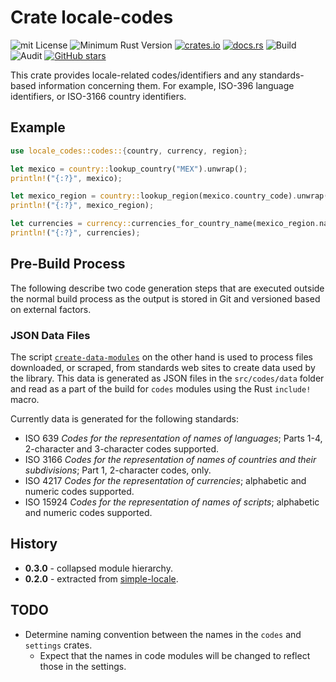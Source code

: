 # Crate locale-codes

![mit License](https://img.shields.io/badge/license-mit-118811.svg)
![Minimum Rust Version](https://img.shields.io/badge/Min%20Rust-1.34-green.svg)
[![crates.io](https://img.shields.io/crates/v/locale-codes.svg)](https://crates.io/crates/locale-codes)
[![docs.rs](https://docs.rs/locale-codes/badge.svg)](https://docs.rs/locale-codes)
![Build](https://github.com/johnstonskj/locale-codes/workflows/Rust/badge.svg)
![Audit](https://github.com/johnstonskj/locale-codes/workflows/Security%20audit/badge.svg)
[![GitHub stars](https://img.shields.io/github/stars/johnstonskj/locale-codes.svg)](https://github.com/johnstonskj/locale-codes/stargazers)

This crate provides locale-related codes/identifiers and any standards-based information
concerning them. For example, ISO-396 language identifiers, or ISO-3166
country identifiers.

## Example

```rust
use locale_codes::codes::{country, currency, region};

let mexico = country::lookup_country("MEX").unwrap();
println!("{:?}", mexico);

let mexico_region = country::lookup_region(mexico.country_code).unwrap();
println!("{:?}", mexico_region);

let currencies = currency::currencies_for_country_name(mexico_region.name.as_str());
println!("{:?}", currencies);
```

## Pre-Build Process

The following describe two code generation steps that are executed outside
the normal build process as the output is stored in Git and versioned 
based on external factors.

### JSON Data Files

The script [`create-data-modules`](https://github.com/johnstonskj/locale-codes/blob/master/create-data-modules.sh)
on the other hand is used to process files downloaded, or scraped, from
standards web sites to create data used by the library. This data is generated
as JSON files in the `src/codes/data` folder and read as a part of the 
build for `codes` modules using the Rust `include!` macro.

Currently data is generated for the following standards:

* ISO 639 _Codes for the representation of names of languages_; Parts 1-4, 
  2-character and 3-character codes supported. 
* ISO 3166 _Codes for the representation of names of countries and their 
  subdivisions_; Part 1, 2-character codes, only.
* ISO 4217 _Codes for the representation of currencies_; alphabetic and 
  numeric codes supported.
* ISO 15924 _Codes for the representation of names of scripts_; alphabetic 
  and numeric codes supported.

## History

* **0.3.0** - collapsed module hierarchy.
* **0.2.0** - extracted from [simple-locale](https://github.com/johnstonskj/simple-locale).

## TODO

* Determine naming convention between the names in the `codes` and `settings`
  crates. 
  * Expect that the names in code modules will be changed to reflect
    those in the settings.
